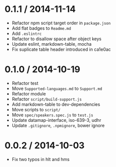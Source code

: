 
0.1.1 / 2014-11-14
==================

 * Refactor npm script target order in `package.json`
 * Add flat badges to `Readme.md`
 * Add `.eslintrc`
 * Refactor to disallow space after object keys
 * Update eslint, markdown-table, mocha
 * Fix suplicate table header introduced in ca1e0ac

0.1.0 / 2014-10-19
==================

 * Refactor test
 * Move `Supported-languages.md` to `Support.md`
 * Refactor module
 * Refactor `script/build-support.js`
 * Add markdown-table to dev-dependencies
 * Move scripts to `script/`
 * Move `spec/speakers.spec.js` to `test.js`
 * Update datamap-interface, iso-639-3, udhr
 * Update `.gitignore`, `.npmignore`, bower ignore

0.0.2 / 2014-10-03
==================

 * Fix two typos in hlt and hms
